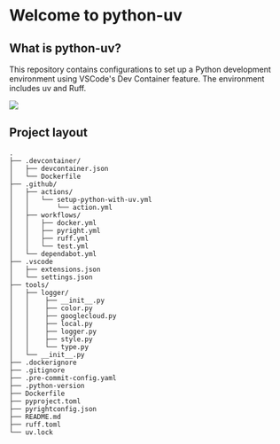 # Welcome to python-uv

## What is python-uv?
This repository contains configurations to set up a Python development environment using VSCode's Dev Container feature. The environment includes uv and Ruff.

<img align="center" src="/img/ruff.gif">

## Project layout
    .
    ├── .devcontainer/
    │   ├── devcontainer.json
    │   └── Dockerfile
    ├── .github/
    │   ├── actions/
    │   │   └── setup-python-with-uv.yml
    │   │       └── action.yml
    │   ├── workflows/
    │   │   ├── docker.yml
    │   │   ├── pyright.yml
    │   │   ├── ruff.yml
    │   │   └── test.yml
    │   └── dependabot.yml
    ├── .vscode
    │   ├── extensions.json
    │   └── settings.json
    ├── tools/
    │   ├── logger/
    │   │    ├── __init__.py
    │   │    ├── color.py
    │   │    ├── googlecloud.py
    │   │    ├── local.py
    │   │    ├── logger.py
    │   │    ├── style.py
    │   │    └── type.py
    │   └── __init__.py
    ├── .dockerignore
    ├── .gitignore
    ├── .pre-commit-config.yaml
    ├── .python-version
    ├── Dockerfile
    ├── pyproject.toml
    ├── pyrightconfig.json
    ├── README.md
    ├── ruff.toml
    └── uv.lock

